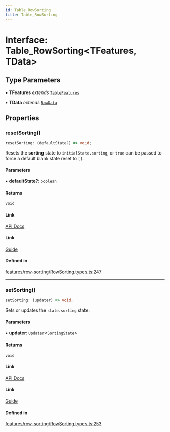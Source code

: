 ```yaml
---
id: Table_RowSorting
title: Table_RowSorting
---
```


# Interface: Table\_RowSorting\<TFeatures, TData\>

## Type Parameters

• **TFeatures** *extends* [`TableFeatures`](../type-aliases/tablefeatures.md)

• **TData** *extends* [`RowData`](../type-aliases/rowdata.md)

## Properties

### resetSorting()

```ts
resetSorting: (defaultState?) => void;
```

Resets the **sorting** state to `initialState.sorting`, or `true` can be passed to force a default blank state reset to `[]`.

#### Parameters

• **defaultState?**: `boolean`

#### Returns

`void`

#### Link

[API Docs](https://tanstack.com/table/v8/docs/api/features/sorting#resetsorting)

#### Link

[Guide](https://tanstack.com/table/v8/docs/guide/sorting)

#### Defined in

[features/row-sorting/RowSorting.types.ts:247](https://github.com/TanStack/table/blob/main/packages/table-core/src/features/row-sorting/RowSorting.types.ts#L247)

***

### setSorting()

```ts
setSorting: (updater) => void;
```

Sets or updates the `state.sorting` state.

#### Parameters

• **updater**: [`Updater`](../type-aliases/updater.md)\<[`SortingState`](../type-aliases/sortingstate.md)\>

#### Returns

`void`

#### Link

[API Docs](https://tanstack.com/table/v8/docs/api/features/sorting#setsorting)

#### Link

[Guide](https://tanstack.com/table/v8/docs/guide/sorting)

#### Defined in

[features/row-sorting/RowSorting.types.ts:253](https://github.com/TanStack/table/blob/main/packages/table-core/src/features/row-sorting/RowSorting.types.ts#L253)
